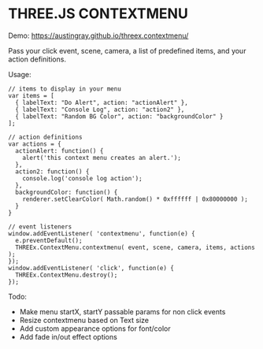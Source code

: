 # THREE.JS CONTEXTMENU

Demo: https://austingray.github.io/threex.contextmenu/

Pass your click event, scene, camera, a list of predefined items, and your action definitions.

Usage: 

    // items to display in your menu
    var items = [
      { labelText: "Do Alert", action: "actionAlert" },
      { labelText: "Console Log", action: "action2" },
      { labelText: "Random BG Color", action: "backgroundColor" }
    ];

    // action definitions
    var actions = {
      actionAlert: function() {
        alert('this context menu creates an alert.');
      },
      action2: function() {
        console.log('console log action');
      },
      backgroundColor: function() {
        renderer.setClearColor( Math.random() * 0xffffff | 0x80000000 );
      }
    }

    // event listeners
    window.addEventListener( 'contextmenu', function(e) {
      e.preventDefault();
      THREEx.ContextMenu.contextmenu( event, scene, camera, items, actions );
    });
    window.addEventListener( 'click', function(e) {
      THREEx.ContextMenu.destroy();
    });

Todo:

 - Make menu startX, startY passable params for non click events
 - Resize contextmenu based on Text size
 - Add custom appearance options for font/color
 - Add fade in/out effect options
